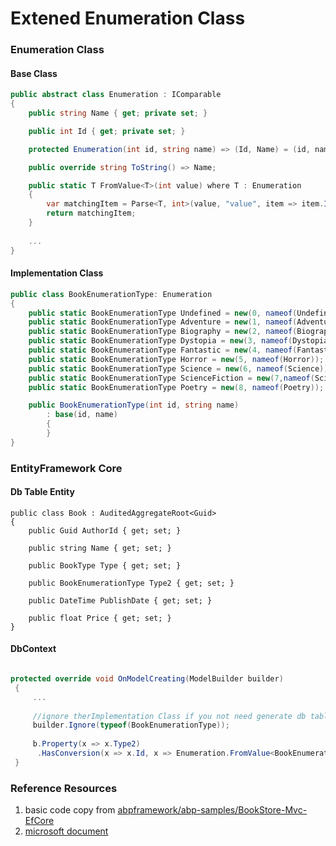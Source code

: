 # Extened Enumeration Class
### Enumeration Class

#### Base Class

```C#
public abstract class Enumeration : IComparable
{
    public string Name { get; private set; }

    public int Id { get; private set; }

    protected Enumeration(int id, string name) => (Id, Name) = (id, name);

    public override string ToString() => Name;

    public static T FromValue<T>(int value) where T : Enumeration
    {
        var matchingItem = Parse<T, int>(value, "value", item => item.Id == value);
        return matchingItem;
    }
        
    ...
}
```

#### Implementation Class

``` C#
public class BookEnumerationType: Enumeration
{
    public static BookEnumerationType Undefined = new(0, nameof(Undefined));
    public static BookEnumerationType Adventure = new(1, nameof(Adventure));
    public static BookEnumerationType Biography = new(2, nameof(Biography));
    public static BookEnumerationType Dystopia = new(3, nameof(Dystopia));
    public static BookEnumerationType Fantastic = new(4, nameof(Fantastic));
    public static BookEnumerationType Horror = new(5, nameof(Horror));
    public static BookEnumerationType Science = new(6, nameof(Science));
    public static BookEnumerationType ScienceFiction = new(7,nameof(ScienceFiction));
    public static BookEnumerationType Poetry = new(8, nameof(Poetry));

    public BookEnumerationType(int id, string name)
        : base(id, name)
        {
        }
}
```



### EntityFramework Core

#### Db Table Entity

    public class Book : AuditedAggregateRoot<Guid>
    {
        public Guid AuthorId { get; set; }
    
        public string Name { get; set; }
    
        public BookType Type { get; set; }
    
        public BookEnumerationType Type2 { get; set; }
    
        public DateTime PublishDate { get; set; }
    
        public float Price { get; set; }
    }

#### DbContext

``` C#

protected override void OnModelCreating(ModelBuilder builder)
 {
     ...
     
     //ignore therImplementation Class if you not need generate db table
     builder.Ignore(typeof(BookEnumerationType)); 
    
     b.Property(x => x.Type2)
      .HasConversion(x => x.Id, x => Enumeration.FromValue<BookEnumerationType>(x));
 }
```







### Reference Resources

1. basic code copy from [abpframework/abp-samples/BookStore-Mvc-EfCore](https://github.com/abpframework/abp-samples/tree/master/BookStore-Mvc-EfCore)
2. [microsoft document](https://docs.microsoft.com/en-us/dotnet/architecture/microservices/microservice-ddd-cqrs-patterns/enumeration-classes-over-enum-types)



